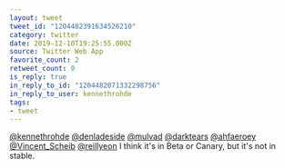 ```yaml
---
layout: tweet
tweet_id: "1204482391634526210"
category: twitter
date: 2019-12-10T19:25:55.000Z
source: Twitter Web App
favorite_count: 2
retweet_count: 0
is_reply: true
in_reply_to_id: "1204482071332298756"
in_reply_to_user: kennethrohde
tags:
- tweet
---
```


[@kennethrohde](https://twitter.com/@kennethrohde) [@denladeside](https://twitter.com/@denladeside) [@mulvad](https://twitter.com/@mulvad) [@darktears](https://twitter.com/@darktears) [@ahfaeroey](https://twitter.com/@ahfaeroey) [@Vincent_Scheib](https://twitter.com/@Vincent_Scheib) [@reillyeon](https://twitter.com/@reillyeon) I think it's in Beta or Canary, but it's not in stable.
